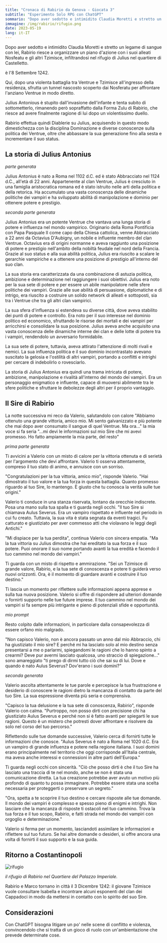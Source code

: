```yaml
---
title: "Cronaca di Rabirio da Genova - Giocata 3"
subtitle: "Esperimento Solo RPG con ChatGPT"
sommario: "Dopo aver sedotto e intimidito Claudia Moretti e stretto un legame di sangue con lei, Rabirio riesce a organizzare un piano d'azione con i suoi alleati Nosfeatu e gli altri Tzimisce, infiltrandosi nel rifugio di Julius nel quartiere di Castelletto."
immagine: /img/rabirio/rifugio.png
date: 2023-05-19
lang: it-IT
---
```


Dopo aver sedotto e intimidito Claudia Moretti e stretto un legame di sangue con lei, Rabirio riesce a organizzare un piano d'azione con i suoi alleati Nosfeatu e gli altri Tzimisce, infiltrandosi nel rifugio di Julius nel quartiere di Castelletto.

è l'8 Settembre 1242.

Qui, dopo una violenta battaglia tra Ventrue e Tzimisce all'ingresso della residenza, sfrutta un tunnel nascosto scoperto dai Nosferatu per affrontare l'anziano Ventrue in modo diretto.

Julius Antonious è stupito dall'invasione dell'infante e tenta subito di sottometterlo, rimanendo però sopraffatto dalla Forma Zulu di Rabirio, che riesce ad avere finalmente ragione di lui dopo un violentissimo duello.

Rabirio effettua quindi Diablerie su Julius, acquisendo in questo modo dimestichezza con la disciplina Dominazione e diverse conoscenze sulla politica dei Ventrue, oltre che abbassare la sua generazione fino alla sesta e incrementare il suo status.

## La storia di Julius Antonius

_parte generata_ 

Julius Antonius è nato a Roma nel 1102 d.C. ed è stato Abbracciato nel 1124 d.C., all'età di 22 anni. Appartenente al clan Ventrue, Julius è cresciuto in una famiglia aristocratica romana ed è stato istruito nelle arti della politica e della retorica. Ha accumulato una vasta conoscenza delle dinamiche politiche dei vampiri e ha sviluppato abilità di manipolazione e dominio per ottenere potere e prestigio.

_seconda parte generata_

Julius Antonius era un potente Ventrue che vantava una lunga storia di potere e influenza nel mondo vampirico. Originario della Roma Pontificia con Papa Pasquale II come capo della Chiesa cattolica, venne Abbracciato a 22 anni da Octavius D'Aubigny, un nobile e influente membro del clan Ventrue. Octavius era di origini normanne e aveva raggiunto una posizione di potere e prestigio nell'ambito della nobiltà feudale nel nord della Francia. Grazie al suo status e alla sua abilità politica, Julius era riuscito a scalare le gerarchie vampiriche e a ottenere una posizione di prestigio all'interno del suo clan.

La sua storia era caratterizzata da una combinazione di astuzia politica, ambizione e determinazione nel raggiungere i suoi obiettivi. Julius era noto per la sua sete di potere e per essere un abile manipolatore nelle sfere politiche dei vampiri. Grazie alle sue abilità di persuasione, diplomatiche e di intrigo, era riuscito a costruire un solido network di alleati e sottoposti, sia tra i Ventrue che tra gli altri clan vampirici.

La sua sfera d'influenza si estendeva su diverse città, dove aveva stabilito dei punti di potere e controllo. Era noto per il suo interesse nel dominio politico ed economico, sfruttando le risorse dei mortali e dei vampiri per arricchirsi e consolidare la sua posizione. Julius aveva anche acquisito una vasta conoscenza delle dinamiche interne dei clan e delle lotte di potere tra i vampiri, rendendolo un avversario formidabile.

La sua sete di potere, tuttavia, aveva attirato l'attenzione di molti rivali e nemici. La sua influenza politica e il suo dominio incontrastato avevano suscitato la gelosia e l'ostilità di altri vampiri, portando a conflitti e intrighi per cercare di indebolirlo o rovesciarlo.

La storia di Julius Antonius era quindi una trama intricata di potere, ambizione, manipolazione e rivalità all'interno del mondo dei vampiri. Era un personaggio enigmatico e influente, capace di muoversi abilmente tra le sfere politiche e sfruttare le debolezze degli altri per il proprio vantaggio.

## Il Sire di Rabirio

La notte successiva mi reco da Valerio, salutandolo con calore "Abbiamo ottenuto una grande vittoria, amico mio. Mi sento galvanizzato e più potente che mai dopo aver consumato il sangue di quel Ventrue. Ma ora..." la mia voce si fa seria "...mi devi le informazioni sul mio Sire che mi avevi promesso. Ho fatto ampiamente la mia parte, del resto"

_prima parte generata_

Ti avvicini a Valerio con un misto di calore per la vittoria ottenuta e di serietà per l'argomento che devi affrontare. Valerio ti osserva attentamente, compreso il tuo stato di animo, e annuisce con un sorriso.

"Congratulazioni per la tua vittoria, amico mio", risponde Valerio. "Hai dimostrato il tuo valore e la tua forza in questa battaglia. Quanto promesso riguardo al tuo Sire, lo mantengo. È giusto che tu conosca la verità sulle tue origini."

Valerio ti conduce in una stanza riservata, lontano da orecchie indiscrete. Posa una mano sulla tua spalla e ti guarda negli occhi. "Il tuo Sire si chiamava Aulus Severus. Era un vampiro rispettato e influente nel periodo in cui fu creato. Tuttavia, la sua vita è stata segnata da eventi tragici. Fu catturato e giustiziato per aver commesso atti che violavano le leggi degli Antichi."

"Mi dispiace per la tua perdita", continua Valerio con sincera empatia. "Ma la tua vittoria su Julius dimostra che hai ereditato la sua forza e il suo potere. Puoi onorare il suo nome portando avanti la tua eredità e facendo il tuo cammino nel mondo dei vampiri."

Ti guarda con un misto di rispetto e ammirazione. "Sei un Tzimisce di grande valore, Rabirio, e la tua sete di conoscenza e potere ti guiderà verso nuovi orizzonti. Ora, è il momento di guardare avanti e costruire il tuo destino."

Ti lascia un momento per riflettere sulle informazioni appena apprese e sulla tua nuova posizione. Valerio si offre di rispondere ad ulteriori domande o fornirti supporto nelle tue future imprese. Il tuo cammino nel mondo dei vampiri si fa sempre più intrigante e pieno di potenziali sfide e opportunità.

_mio prompt_

Resto colpito dalle informazioni, in particolare dalla consapevolezza di essere orfano mio malgrado. 

"Non capisco Valerio, non è ancora passato un anno dal mio Abbraccio, chi ha giustiziato il mio sire? E perché mi ha lasciato solo al mio destino senza presentarsi a me o parlarmi, spiegandomi le ragioni che lo hanno spinto a crearmi? Deve pur avermi lasciato qualcosa, uno straccio di spiegazione..." sono amareggiato "ti prego di dirmi tutto ciò che sai su di lui. Dove e quando è nato Aulus Severus? Dov'erano i suoi domini?" 

_seconda generata_

Valerio ascolta attentamente le tue parole e percepisce la tua frustrazione e desiderio di conoscere le ragioni dietro la mancanza di contatto da parte del tuo Sire. La sua espressione diventa più seria e comprensiva.

"Capisco la tua delusione e la tua sete di conoscenza, Rabirio", risponde Valerio con calma. "Purtroppo, non posso dirti con precisione chi ha giustiziato Aulus Severus e perché non si è fatto avanti per spiegarti le sue ragioni. Questo è un mistero che potresti dover affrontare e risolvere da solo nel corso del tuo percorso."

Riflettendo sulle tue domande successive, Valerio cerca di fornirti tutte le informazioni che conosce. "Aulus Severus è nato a Roma nel 1020 d.C. Era un vampiro di grande influenza e potere nella regione italiana. I suoi domini erano principalmente nel territorio che oggi corrisponde all'Italia centrale, ma aveva anche interessi e connessioni in altre parti dell'Europa."

Ti guarda negli occhi con sincerità. "Ciò che posso dirti è che il tuo Sire ha lasciato una traccia di te nel mondo, anche se non è stata una comunicazione diretta. La tua creazione potrebbe aver avuto un motivo più profondo di quanto tu possa immaginare. Potrebbe essere stata una scelta necessaria per proteggerti o preservare un segreto."

"Ora, spetta a te scoprire il tuo destino e cercare risposte alle tue domande. Il mondo dei vampiri è complesso e spesso pieno di enigmi e intrighi. Non lasciare che la mancanza di risposte ti ostacoli nel tuo cammino. Trova la tua forza e il tuo scopo, Rabirio, e fatti strada nel mondo dei vampiri con orgoglio e determinazione."

Valerio si ferma per un momento, lasciandoti assimilare le informazioni e riflettere sul tuo futuro. Se hai altre domande o desideri, si offre ancora una volta di fornirti il suo supporto e la sua guida.

## Ritorno a Costantinopoli

![rifugio](/img/rifugio.png)

_il rifugio di Rabirio nel Quartiere del Palazzo Imperiale._

Rabirio e Marco tornano in città il 3 Dicembre 1242: il giovane Tzimisce vuole consultare Isabella e incontrare alcuni esponenti del clan dei Cappadoci in modo da mettersi in contatto con lo spirito del suo Sire.

## Considerazioni

Con ChatGPT bisogna litigare un po' nelle scene di conflitto e violenza, convincendolo che si tratta di un gioco di ruolo con un'ambientazione che prevede determinate cose.